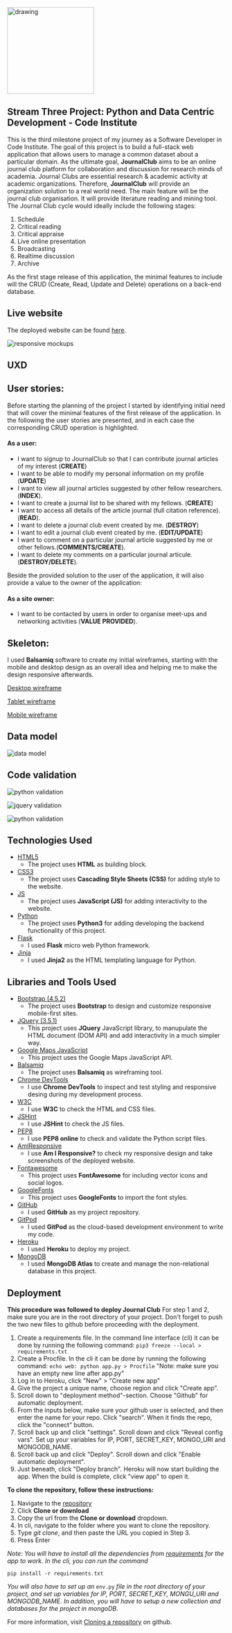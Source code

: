 
<img src="/static/assets/img/logo_2.png" alt="drawing" width="200"/>



## Stream Three Project: Python and Data Centric Development - Code Institute

This is the third milestone project of my journey as a Software Developer in Code Institute.
 The goal of this project is to build a full-stack web application that allows
  users to manage a common dataset about a particular domain.
As the ultimate goal, **JournalClub** aims to be an online journal club platform for 
collaboration and discussion for research minds of academia. Journal Clubs 
are essential research & academic activity at academic organizations. Therefore, **JournalClub** will provide
an organization solution to a real world need. The main feature will be the
journal club organisation. It will provide literature reading and mining tool.
The Journal Club cycle would ideally include the following stages:

1. Schedule
2. Critical reading
3. Critical appraise
4. Live online presentation
5. Broadcasting
6. Realtime discussion
7. Archive

As the first stage release of this application, the minimal features to include will the CRUD (Create, Read, Update and Delete) 
operations on a back-end database.

## Live website

The deployed website can be found [here](https://journalclub.herokuapp.com/).

![responsive mockups](/static/assets/img/demo.png)

## UXD
 
## User stories:

Before starting the planning of the project I started by identifying initial
need that will cover the minimal features of the first release of the application.
In the following the user stories are presented, and in each case the corresponding CRUD
operation is highlighted.

#### As a user:

- I want to signup to JournalClub so that I can contribute journal articles of my interest (**CREATE**)
- I want to be able to modify my personal information on my profile (**UPDATE**)
- I want to view all journal articles suggested by other fellow researchers.
(**INDEX**).
- I want to create a journal list to be shared with my fellows. (**CREATE**)
- I want to access all details of the article journal (full citation reference).
(**READ**).
- I want to delete a journal club event created by me. (**DESTROY**)
- I want to edit a journal club event created by me. (**EDIT/UPDATE**)
- I want to comment on a particular journal article suggested by me or
other fellows.(**COMMENTS/CREATE**).
- I want to delete my comments on a particular journal articule.
(**DESTROY/DELETE**).


Beside the provided solution to the user of the application, it will also provide
a value to the owner of the application:
 
#### As a site owner:

-  I want to be contacted by users in order to organise meet-ups and
networking activities (**VALUE PROVIDED**).


## Skeleton:

I used **Balsamiq** software to create my initial wireframes, starting with the mobile and desktop design as an overall idea and helping me to make the design responsive afterwards.


[Desktop wireframe](/static/assets/wireframes/MS3_desktop.pdf)

[Tablet wireframe](/static/assets/wireframes/MS3_tablet.pdf)

[Mobile wireframe](/static/assets/wireframes/MS3_mobile.pdf)


## Data model

![data model](/static/assets/img/datamodel.png)

## Code validation
![python validation](/static/assets/code_validation/css_w3c.png)

![jquery validation](/static/assets/code_validation/JQuery_JSHint.png)

![python validation](/static/assets/code_validation/python_pep8.png)

## Technologies Used

- [HTML5](https://developer.mozilla.org/en-US/docs/Web/HTML)
    - The project uses **HTML** as building block.
- [CSS3](https://www.w3.org/Style/CSS/Overview.en.html)
    - The project uses **Cascading Style Sheets (CSS)** for adding style to the website.
- [JS](https://developer.mozilla.org/en-US/docs/Web/JavaScript)
    - The project uses **JavaScript (JS)** for adding interactivity to the website.
- [Python](https://www.python.org/)
    -  The project uses **Python3** for adding developing the backend functionality of this project.
- [Flask](https://www.python.org/)
    -  I used **Flask** micro web Python framework.
- [Jinja](https://jinja.palletsprojects.com/en/2.11.x/)
    - I used **Jinja2** as the HTML templating language for Python.

## Libraries and Tools Used 

- [Bootstrap (4.5.2)](https://getbootstrap.com/)
    - The project uses **Bootstrap** to design and customize responsive mobile-first sites.
- [JQuery (3.5.1)](https://jquery.com/)
    - This project uses **JQuery** JavaScript library, to manupulate 
    the HTML document (DOM API) and add interactivity in a much simpler way. 
- [Google Maps JavaScript](https://developers.google.com/maps/documentation/javascript/overview)
    - This project uses the Google Maps JavaScript API.
- [Balsamiq](https://balsamiq.com/wireframes/)
    - The project uses **Balsamiq** as wireframing tool.
- [Chrome DevTools](https://developers.google.com/web/tools/chrome-devtools/)
    - I use **Chrome DevTools** to inspect and test styling and responsive desing during my development process.
- [W3C](https://validator.w3.org)
    - I use **W3C** to check the HTML and CSS files.
- [JSHint](https://jshint.com/)
    - I use **JSHint** to check the JS files.
- [PEP8](http://pep8online.com/)
    - I use **PEP8 online** to check and validate the Python script files.
- [AmIResponsive](http://ami.responsivedesign.is)
    - I use **Am I Responsive?** to check my responsive design and take screenshots of the deployed website.
- [Fontawesome](https://fontawesome.com)
    - This project uses **FontAwesome** for including vector icons and social logos.
- [GoogleFonts](https://fonts.google.com)
    - This project uses **GoogleFonts** to import the font styles.
- [GitHub](https://github.com)
    - I used **GitHub** as my project repository.
- [GitPod](https://www.gitpod.io)
    - I used **GitPod** as the cloud-based development environment to write my code.
- [Heroku](https://www.heroku.com)
    - I used **Heroku** to deploy my project.
- [MongoDB](https://www.mongodb.com/2)
    - I used **MongoDB Atlas** to create and manage the non-relational database in this project.

## Deployment

**This procedure was followed to deploy Journal Club**
For step 1 and 2, make sure you are in the root directory of your project. Don't forget to push the two new files to github before proceeding with the deployment.

1. Create a requirements file. In the command line interface (cli)  it can be done by running the following command:
`pip3 freeze --local > requirements.txt`
2. Create a Procfile. In the cli it can be done by running the following command: `echo web: python app.py > Procfile` "Note: make sure you have an empty new line after app.py"
3. Log in to Heroku, click "New" > "Create new app"
4. Give the project a unique name, choose region and click "Create app".
5. Scroll down to "deployment method"-section. Choose "Github" for automatic deployment.
6. From the inputs below, make sure your github user is selected, and then enter the name for your repo. Click "search". When it finds the repo, click the "connect" button. 
7. Scroll back up and click "settings". Scroll down and click "Reveal config vars". Set up your variables for IP, PORT, SECRET_KEY, MONGO_URI and MONGODB_NAME.
8. Scroll back up and click "Deploy". Scroll down and click "Enable automatic deployment". 
9. Just beneath, click "Deploy branch". Heroku will now start building the app. When the build is complete, click "view app" to open it.

**To clone the repository, follow these instructions:**

1. Navigate to the [repository](https://github.com/jdquerales/MilestoneProject_3)
2. Click **Clone or download**
3. Copy the url from the **Clone or download** dropdown.
4. In cli, navigate to the folder where you want to clone the repository.
5. Type *git clone*, and then paste the URL you copied in Step 3.
6. Press Enter

*Note: You will have to install all the dependencies from [requirements](https://github.com/jdquerales/MilestoneProject_3/blob/master/requirements.txt) for the app to work. In the cli, you can run the command* 

`pip install -r requirements.txt`

*You will also have to set up an* `env.py` *file in the root directory of your project, and set up variables for IP, PORT, SECRET_KEY, MONGU_URI and MONGODB_NAME. In addition, you will have to setup a new collection and databases for the project in mongoDB.*

For more information, visit [Cloning a repository](https://help.github.com/en/github/creating-cloning-and-archiving-repositories/cloning-a-repository)
on github.